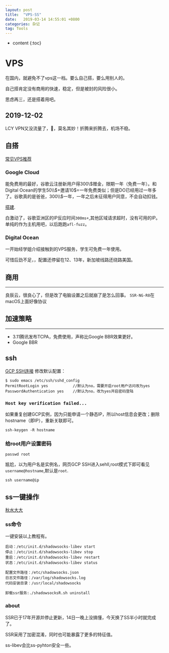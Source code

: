 ```yaml
---
layout: post
title:  "VPS-SS"
date:   2019-03-14 14:55:01 +0800
categories: 杂记
tag: Tools
---
```

* content
{:toc}


# VPS
在国内，就避免不了vps这一档。要么自己搭，要么用别人的。

自己搭肯定没有商用的快速，稳定，但是被封的风险很小。

思虑再三，还是搭着用吧。

## 2019-12-02

LCY VPN又没流量了，🍚，莫名其妙！折腾来折腾去，机场不稳。

## 自搭
[常见VPS推荐](https://www.laozuo.org/myvps)

### Google Cloud
能免费用的最好，谷歌云注册新用户得300\\$赠金，限期一年（免费一年）。和Digital Ocean的学生50\\$+邀请10$=一年免费类似；但是DO已经用过一年多了。谷歌真的是爸爸，300\\$一年，一年之后未征得用户同意，不会自动扣钱。

[搭建](https://suiyuanjian.com/124.html).

白激动了，谷歌亚洲区的IP反应时间`300ms+`,其他区域请求超时，没有可用的IP。单纯的作为主机用吧，以后跑跑`afl-fuzz`。

### Digital Ocean
一开始经学姐介绍接触到的VPS服务，学生可免费一年使用。

可惜后劲不足，，配置还停留在12、13年，新加坡线路还绕路美国。


## 商用
---
良辰云，很良心了，但是改了电脑设置之后就崩了是怎么回事。
`SSR-NG-R8`在macOS上面好像协议

## 加速策略
---
* 3.11腾讯发布TCPA，免费使用，声称比Google BBR效果更好。
* Google BBR

## ssh
[GCP SSH连接](https://www.jianshu.com/p/57e85cf3e50b)
修改默认配置：

```shell
$ sudo emacs /etc/ssh/sshd_config
PermitRootLogin yes           //默认为no，需要开启root用户访问改为yes
PasswordAuthentication yes    //默认为no，改为yes开启密码登陆
```

### `Host key verification failed...`
如果重复创建GCP实例，因为只能申请一个静态IP，所以host信息会更改；删除hostname（即IP），重新关联即可。

```shell
ssh-keygen -R hostname
```

### 给root用户设置密码

```shell
passwd root
```

尴尬，以为用户名是实例名，网页GCP SSH进入sehll,root模式下即可看见`username@hostname`,默认是`root`.

```shell
ssh username@ip
```

## ss一键操作
[秋水大大](https://teddysun.com/486.html)

### ss命令
一键安装以上教程有。

```shell
启动：/etc/init.d/shadowsocks-libev start
停止：/etc/init.d/shadowsocks-libev stop
重启：/etc/init.d/shadowsocks-libev restart
状态：/etc/init.d/shadowsocks-libev status
 
配置文件路径：/etc/shadowsocks.json
日志文件路径：/var/log/shadowsocks.log
代码安装目录：/usr/local/shadowsocks

卸载ssr服务:./shadowsocksR.sh uninstall
```

### about
SSR已于17年开源并停止更新，14日一晚上没搞懂，今天换了SS半小时就完成了。

SSR采用了加密混淆，同时也可能暴露了更多的特征值。

ss-libev会比ss-pyhton安全一些。
